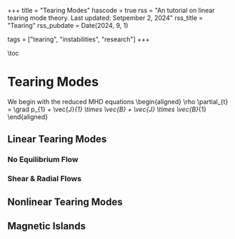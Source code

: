 +++
title = "Tearing Modes"
hascode = true
rss = "An tutorial on linear tearing mode theory. Last updated: Setpember 2, 2024"
rss_title = "Tearing"
rss_pubdate = Date(2024, 9, 1)

tags = ["tearing", "instabilities", "research"]
+++

\toc

# Tearing Modes
We begin with the reduced MHD equations
\begin{aligned}
    \rho \partial_{t} = \grad p_{1} + \vec{J}_{1} \times \vec{B} + \vec{J} \times \vec{B}_{1}
\end{aligned}

## Linear Tearing Modes

### No Equilibrium Flow

### Shear & Radial Flows

## Nonlinear Tearing Modes

## Magnetic Islands